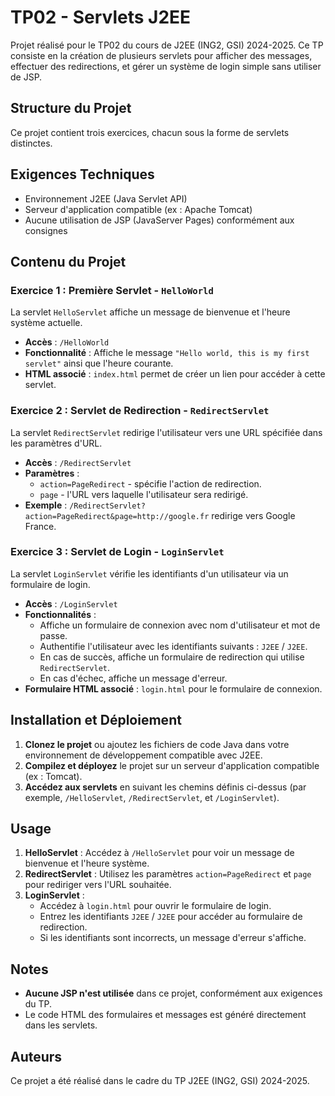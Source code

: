 # TP02 - Servlets J2EE

Projet réalisé pour le TP02 du cours de J2EE (ING2, GSI) 2024-2025. Ce TP consiste en la création de plusieurs servlets pour afficher des messages, effectuer des redirections, et gérer un système de login simple sans utiliser de JSP.

## Structure du Projet

Ce projet contient trois exercices, chacun sous la forme de servlets distinctes.

## Exigences Techniques
- Environnement J2EE (Java Servlet API)
- Serveur d'application compatible (ex : Apache Tomcat)
- Aucune utilisation de JSP (JavaServer Pages) conformément aux consignes

## Contenu du Projet

### Exercice 1 : Première Servlet - `HelloWorld`

La servlet `HelloServlet` affiche un message de bienvenue et l'heure système actuelle.

- **Accès** : `/HelloWorld`
- **Fonctionnalité** : Affiche le message `"Hello world, this is my first servlet"` ainsi que l'heure courante.
- **HTML associé** : `index.html` permet de créer un lien pour accéder à cette servlet.

### Exercice 2 : Servlet de Redirection - `RedirectServlet`

La servlet `RedirectServlet` redirige l'utilisateur vers une URL spécifiée dans les paramètres d'URL.

- **Accès** : `/RedirectServlet`
- **Paramètres** :
  - `action=PageRedirect` - spécifie l'action de redirection.
  - `page` - l'URL vers laquelle l'utilisateur sera redirigé.
- **Exemple** : `/RedirectServlet?action=PageRedirect&page=http://google.fr` redirige vers Google France.

### Exercice 3 : Servlet de Login - `LoginServlet`

La servlet `LoginServlet` vérifie les identifiants d'un utilisateur via un formulaire de login.

- **Accès** : `/LoginServlet`
- **Fonctionnalités** :
  - Affiche un formulaire de connexion avec nom d'utilisateur et mot de passe.
  - Authentifie l'utilisateur avec les identifiants suivants : `J2EE` / `J2EE`.
  - En cas de succès, affiche un formulaire de redirection qui utilise `RedirectServlet`.
  - En cas d'échec, affiche un message d'erreur.
- **Formulaire HTML associé** : `login.html` pour le formulaire de connexion.

## Installation et Déploiement

1. **Clonez le projet** ou ajoutez les fichiers de code Java dans votre environnement de développement compatible avec J2EE.
2. **Compilez et déployez** le projet sur un serveur d'application compatible (ex : Tomcat).
3. **Accédez aux servlets** en suivant les chemins définis ci-dessus (par exemple, `/HelloServlet`, `/RedirectServlet`, et `/LoginServlet`).

## Usage

1. **HelloServlet** : Accédez à `/HelloServlet` pour voir un message de bienvenue et l'heure système.
2. **RedirectServlet** : Utilisez les paramètres `action=PageRedirect` et `page` pour rediriger vers l'URL souhaitée.
3. **LoginServlet** :
   - Accédez à `login.html` pour ouvrir le formulaire de login.
   - Entrez les identifiants `J2EE` / `J2EE` pour accéder au formulaire de redirection.
   - Si les identifiants sont incorrects, un message d'erreur s'affiche.

## Notes

- **Aucune JSP n'est utilisée** dans ce projet, conformément aux exigences du TP.
- Le code HTML des formulaires et messages est généré directement dans les servlets.

## Auteurs

Ce projet a été réalisé dans le cadre du TP J2EE (ING2, GSI) 2024-2025.